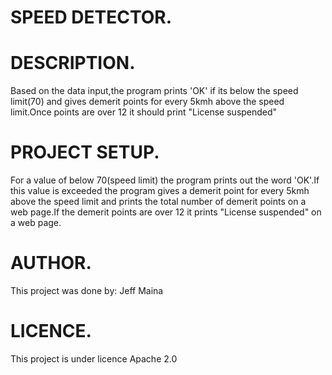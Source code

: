 # SPEED DETECTOR.

# DESCRIPTION.
Based on the data input,the program prints 'OK' if its below the speed limit(70) and gives demerit points for every 5kmh above the speed limit.Once points are over 12 it should print "License suspended"

# PROJECT SETUP.
For a value of below 70(speed limit) the program prints out the word 'OK'.If this value is exceeded the program gives a demerit point for every 5kmh above the speed limit and prints the total number of demerit points on a web page.If the demerit points are over 12 it prints "License suspended" on a web page.

# AUTHOR.
This project was done by:
Jeff Maina

# LICENCE.
This project is under licence Apache 2.0